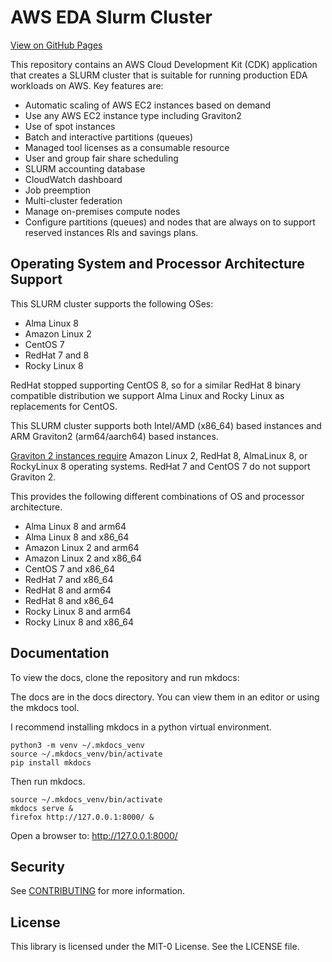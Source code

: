 # AWS EDA Slurm Cluster

[View on GitHub Pages](https://legendary-broccoli-ef5c4a8a.pages.github.io/)

This repository contains an AWS Cloud Development Kit (CDK) application that creates a SLURM cluster that is suitable for running production EDA workloads on AWS.
Key features are:

* Automatic scaling of AWS EC2 instances based on demand
* Use any AWS EC2 instance type including Graviton2
* Use of spot instances
* Batch and interactive partitions (queues)
* Managed tool licenses as a consumable resource
* User and group fair share scheduling
* SLURM accounting database
* CloudWatch dashboard
* Job preemption
* Multi-cluster federation
* Manage on-premises compute nodes
* Configure partitions (queues) and nodes that are always on to support reserved instances RIs and savings plans.

## Operating System and Processor Architecture Support

This SLURM cluster supports the following OSes:

* Alma Linux 8
* Amazon Linux 2
* CentOS 7
* RedHat 7 and 8
* Rocky Linux 8

RedHat stopped supporting CentOS 8, so for a similar RedHat 8 binary compatible distribution we support Alma Linux and
Rocky Linux as replacements for CentOS.

This SLURM cluster supports both Intel/AMD (x86_64) based instances and ARM Graviton2 (arm64/aarch64) based instances.

[Graviton 2 instances require](https://github.com/aws/aws-graviton-getting-started/blob/main/os.md) Amazon Linux 2, RedHat 8, AlmaLinux 8, or RockyLinux 8 operating systems.
RedHat 7 and CentOS 7 do not support Graviton 2.

This provides the following different combinations of OS and processor architecture.

* Alma Linux 8 and arm64
* Alma Linux 8 and x86_64
* Amazon Linux 2 and arm64
* Amazon Linux 2 and x86_64
* CentOS 7 and x86_64
* RedHat 7 and x86_64
* RedHat 8 and arm64
* RedHat 8 and x86_64
* Rocky Linux 8 and arm64
* Rocky Linux 8 and x86_64

## Documentation

To view the docs, clone the repository and run mkdocs:

The docs are in the docs directory. You can view them in an editor or using the mkdocs tool.

I recommend installing mkdocs in a python virtual environment.

```
python3 -m venv ~/.mkdocs_venv
source ~/.mkdocs_venv/bin/activate
pip install mkdocs
```

Then run mkdocs.

```
source ~/.mkdocs_venv/bin/activate
mkdocs serve &
firefox http://127.0.0.1:8000/ &
```

Open a browser to: http://127.0.0.1:8000/

## Security

See [CONTRIBUTING](CONTRIBUTING.md#security-issue-notifications) for more information.

## License

This library is licensed under the MIT-0 License. See the LICENSE file.

